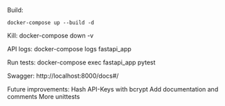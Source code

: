 Build: 
```
docker-compose up --build -d
```

Kill: 
docker-compose down -v

API logs: 
docker-compose logs fastapi_app

Run tests: 
docker-compose exec fastapi_app pytest

Swagger: 
http://localhost:8000/docs#/

Future improvements: 
Hash API-Keys with bcrypt
Add documentation and comments
More unittests
